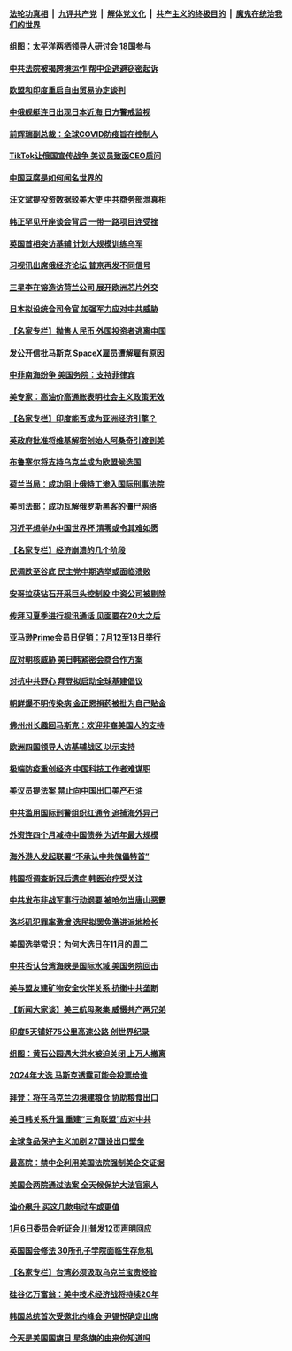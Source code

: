 ####  [法轮功真相](../../../../basic/blob/master/README.md?t=06190001) &nbsp;|&nbsp; [九评共产党](../../../../9ping.md/blob/master/README.md?t=06190001) &nbsp;|&nbsp; [解体党文化](../../../../jtdwh.md/blob/master/README.md?t=06190001)  &nbsp;|&nbsp; [共产主义的终极目的](../../../../gczydzjmd.md/blob/master/README.md?t=06190001) &nbsp;|&nbsp; [魔鬼在统治我们的世界](../../../../mgztzwmdsj.md/blob/master/README.md?t=06190001) 

#### [组图：太平洋两栖领导人研讨会 18国参与](../pages/nsc418/n13762250.md?t=06190001) 

#### [中共法院被揭跨境运作 帮中企逃避窃密起诉](../pages/nsc418/n13761140.md?t=06190001) 

#### [欧盟和印度重启自由贸易协定谈判](../pages/nsc418/n13762214.md?t=06190001) 

#### [中俄舰艇连日出现日本近海 日方警戒监视](../pages/nsc418/n13762196.md?t=06190001) 

#### [前辉瑞副总裁：全球COVID防疫旨在控制人](../pages/nsc418/n13762107.md?t=06190001) 

#### [TikTok让俄国宣传战争 美议员致函CEO质问](../pages/nsc418/n13762112.md?t=06190001) 

#### [中国豆腐是如何闻名世界的](../pages/nsc418/n13761869.md?t=06190001) 

#### [汪文斌提投资数据驳美大使 中共商务部泄真相](../pages/nsc418/n13761701.md?t=06190001) 

#### [韩正罕见开座谈会背后 一带一路项目连受挫](../pages/nsc418/n13761858.md?t=06190001) 

#### [英国首相突访基辅 计划大规模训练乌军](../pages/nsc418/n13761916.md?t=06190001) 

#### [习视讯出席俄经济论坛 普京再发不同信号](../pages/nsc418/n13761933.md?t=06190001) 

#### [三星李在镕造访荷兰公司 展开欧洲芯片外交](../pages/nsc418/n13761860.md?t=06190001) 

#### [日本拟设统合司令官 加强军力应对中共威胁](../pages/nsc418/n13761959.md?t=06190001) 

#### [【名家专栏】抛售人民币 外国投资者逃离中国](../pages/nsc418/n13761777.md?t=06190001) 

#### [发公开信批马斯克 SpaceX雇员遭解雇有原因](../pages/nsc418/n13761832.md?t=06190001) 

#### [中菲南海纷争 美国务院：支持菲律宾](../pages/nsc418/n13761795.md?t=06190001) 

#### [美专家：高油价高通胀表明社会主义政策无效](../pages/nsc418/n13761170.md?t=06190001) 

#### [【名家专栏】印度能否成为亚洲经济引擎？](../pages/nsc418/n13761754.md?t=06190001) 

#### [英政府批准将维基解密创始人阿桑奇引渡到美](../pages/nsc418/n13761687.md?t=06190001) 

#### [布鲁塞尔将支持乌克兰成为欧盟候选国](../pages/nsc418/n13761670.md?t=06190001) 

#### [荷兰当局：成功阻止俄特工渗入国际刑事法院](../pages/nsc418/n13761575.md?t=06190001) 

#### [美司法部：成功瓦解俄罗斯黑客的僵尸网络](../pages/nsc418/n13761370.md?t=06190001) 

#### [习近平想举办中国世界杯 清零或令其难如愿](../pages/nsc418/n13761209.md?t=06190001) 

#### [【名家专栏】经济崩溃的几个阶段](../pages/nsc418/n13760780.md?t=06190001) 

#### [民调跌至谷底 民主党中期选举或面临溃败](../pages/nsc418/n13761069.md?t=06190001) 

#### [安哥拉获钻石开采巨头控制股 中资公司被剔除](../pages/nsc418/n13761101.md?t=06190001) 

#### [传拜习夏季进行视讯通话 见面要在20大之后](../pages/nsc418/n13761110.md?t=06190001) 

#### [亚马逊Prime会员日促销：7月12至13日举行](../pages/nsc418/n13761074.md?t=06190001) 

#### [应对朝核威胁 美日韩紧密会商合作方案](../pages/nsc418/n13761114.md?t=06190001) 

#### [对抗中共野心 拜登拟启动全球基建倡议](../pages/nsc418/n13761108.md?t=06190001) 

#### [朝鲜爆不明传染病 金正恩捐药被批为自己贴金](../pages/nsc418/n13760985.md?t=06190001) 

#### [佛州州长趣回马斯克：欢迎非裔美国人的支持](../pages/nsc418/n13760440.md?t=06190001) 

#### [欧洲四国领导人访基辅战区 以示支持](../pages/nsc418/n13760896.md?t=06190001) 

#### [极端防疫重创经济 中国科技工作者难谋职](../pages/nsc418/n13760865.md?t=06190001) 

#### [美议员提法案 禁止向中国出口美产石油](../pages/nsc418/n13760641.md?t=06190001) 

#### [中共滥用国际刑警组织红通令 追捕海外异己](../pages/nsc418/n13760626.md?t=06190001) 

#### [外资连四个月减持中国债券 为近年最大规模](../pages/nsc418/n13760407.md?t=06190001) 

#### [海外港人发起联署“不承认中共傀儡特首”](../pages/nsc418/n13760639.md?t=06190001) 

#### [韩国将调查新冠后遗症 韩医治疗受关注](../pages/nsc418/n13760720.md?t=06190001) 

#### [中共发布非战军事行动纲要 被呛勿当唐山恶霸](../pages/nsc418/n13760399.md?t=06190001) 

#### [洛杉矶犯罪率激增 选民拟罢免激进派地检长](../pages/nsc418/n13760376.md?t=06190001) 

#### [美国选举常识：为何大选日在11月的周二](../pages/nsc418/n13749593.md?t=06190001) 

#### [中共否认台湾海峡是国际水域 美国务院回击](../pages/nsc418/n13760335.md?t=06190001) 

#### [美与盟友建矿物安全伙伴关系 抗衡中共垄断](../pages/nsc418/n13760282.md?t=06190001) 

#### [【新闻大家谈】美三航母聚集 威慑共产两兄弟](../pages/nsc418/n13759838.md?t=06190001) 

#### [印度5天铺好75公里高速公路 创世界纪录](../pages/nsc418/n13760209.md?t=06190001) 

#### [组图：黄石公园遇大洪水被迫关闭 上万人撤离](../pages/nsc418/n13759794.md?t=06190001) 

#### [2024年大选 马斯克透露可能会投票给谁](../pages/nsc418/n13760191.md?t=06190001) 

#### [拜登：将在乌克兰边境建粮仓 协助粮食出口](../pages/nsc418/n13760008.md?t=06190001) 

#### [美日韩关系升温 重建“三角联盟”应对中共](../pages/nsc418/n13760016.md?t=06190001) 

#### [全球食品保护主义加剧 27国设出口壁垒](../pages/nsc418/n13759984.md?t=06190001) 

#### [最高院：禁中企利用美国法院强制美企交证据](../pages/nsc418/n13759827.md?t=06190001) 

#### [美国会两院通过法案 全天候保护大法官家人](../pages/nsc418/n13759615.md?t=06190001) 

#### [油价飙升 买这几款电动车或更值](../pages/nsc418/n13759382.md?t=06190001) 

#### [1月6日委员会听证会 川普发12页声明回应](../pages/nsc418/n13759503.md?t=06190001) 

#### [英国国会修法 30所孔子学院面临生存危机](../pages/nsc418/n13759505.md?t=06190001) 

#### [【名家专栏】台湾必须汲取乌克兰宝贵经验](../pages/nsc418/n13759403.md?t=06190001) 

#### [硅谷亿万富翁：美中技术经济战将持续20年](../pages/nsc418/n13759522.md?t=06190001) 

#### [韩国总统首次受邀北约峰会 尹锡悦确定出席](../pages/nsc418/n13759570.md?t=06190001) 

#### [今天是美国国旗日 星条旗的由来你知道吗](../pages/nsc418/n13759511.md?t=06190001) 

